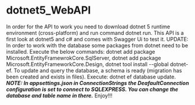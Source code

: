 # dotnet5_WebAPI

In order for the API to work you need to download dotnet 5 runtime environment (cross-platform) and run command dotnet run.
This API is a first look at dotnet5 and c# and comes with Swagger Ui to test it. 
UPDATE: In order to work with the database some packages from dotnet need to be installed.
Execute the below commands:
dotnet add package Microsoft.EntityFramewrokCore.SqlServer,
dotnet add package Microsoft.EntityFrameworkCore.Design,
dotnet tool install --global dotnet-ef.
To update and query the database, a schema is ready (migration has been created and exists in files).
Execute: dotnet ef database update.
***NOTE: In appsettings.json in ConnectionStrings the DeafaultConnection configuration is set to connect to SQLEXPRESS.
You can change the database and table name in there.***
Enjoy!!!
